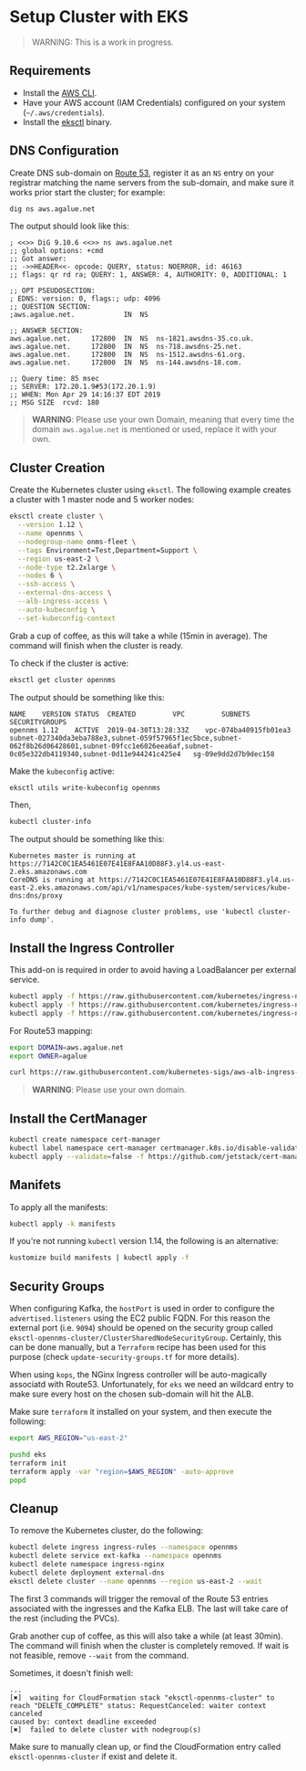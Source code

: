 # Setup Cluster with EKS

> WARNING: This is a work in progress.

## Requirements

* Install the [AWS CLI](https://aws.amazon.com/cli/).
* Have your AWS account (IAM Credentials) configured on your system (`~/.aws/credentials`).
* Install the [eksctl](https://eksctl.io/) binary.

## DNS Configuration

Create DNS sub-domain on [Route 53](https://console.aws.amazon.com/route53/home), register it as an `NS` entry on your registrar matching the name servers from the sub-domain, and make sure it works prior start the cluster; for example:

```bash
dig ns aws.agalue.net
```

The output should look like this:

```text
; <<>> DiG 9.10.6 <<>> ns aws.agalue.net
;; global options: +cmd
;; Got answer:
;; ->>HEADER<<- opcode: QUERY, status: NOERROR, id: 46163
;; flags: qr rd ra; QUERY: 1, ANSWER: 4, AUTHORITY: 0, ADDITIONAL: 1

;; OPT PSEUDOSECTION:
; EDNS: version: 0, flags:; udp: 4096
;; QUESTION SECTION:
;aws.agalue.net.			IN	NS

;; ANSWER SECTION:
aws.agalue.net.		172800	IN	NS	ns-1821.awsdns-35.co.uk.
aws.agalue.net.		172800	IN	NS	ns-718.awsdns-25.net.
aws.agalue.net.		172800	IN	NS	ns-1512.awsdns-61.org.
aws.agalue.net.		172800	IN	NS	ns-144.awsdns-18.com.

;; Query time: 85 msec
;; SERVER: 172.20.1.9#53(172.20.1.9)
;; WHEN: Mon Apr 29 14:16:37 EDT 2019
;; MSG SIZE  rcvd: 180
```

> **WARNING**: Please use your own Domain, meaning that every time the domain `aws.agalue.net` is mentioned or used, replace it with your own.

## Cluster Creation

Create the Kubernetes cluster using `eksctl`. The following example creates a cluster with 1 master node and 5 worker nodes:

```bash
eksctl create cluster \
  --version 1.12 \
  --name opennms \
  --nodegroup-name onms-fleet \
  --tags Environment=Test,Department=Support \
  --region us-east-2 \
  --node-type t2.2xlarge \
  --nodes 6 \
  --ssh-access \
  --external-dns-access \
  --alb-ingress-access \
  --auto-kubeconfig \
  --set-kubeconfig-context
```

Grab a cup of coffee, as this will take a while (15min in average). The command will finish when the cluster is ready.

To check if the cluster is active:

```bash
eksctl get cluster opennms
```

The output should be something like this:

```text
NAME	VERSION	STATUS	CREATED			VPC			SUBNETS															SECURITYGROUPS
opennms	1.12	ACTIVE	2019-04-30T13:28:33Z	vpc-074ba40915fb01ea3	subnet-027340da3eba788e3,subnet-059f57965f1ec5bce,subnet-062f8b26d06428601,subnet-09fcc1e6026eea6af,subnet-0c05e322db4119340,subnet-0d11e944241c425e4	sg-09e9dd2d7b9dec158
```

Make the `kubeconfig` active:

```bash
eksctl utils write-kubeconfig opennms
```

Then,

```bash
kubectl cluster-info
```

The output should be something like this:

```text
Kubernetes master is running at https://7142C0C1EA5461E07E41E8FAA10D88F3.yl4.us-east-2.eks.amazonaws.com
CoreDNS is running at https://7142C0C1EA5461E07E41E8FAA10D88F3.yl4.us-east-2.eks.amazonaws.com/api/v1/namespaces/kube-system/services/kube-dns:dns/proxy

To further debug and diagnose cluster problems, use 'kubectl cluster-info dump'.
```

## Install the Ingress Controller

This add-on is required in order to avoid having a LoadBalancer per external service.

```bash
kubectl apply -f https://raw.githubusercontent.com/kubernetes/ingress-nginx/master/deploy/mandatory.yaml
kubectl apply -f https://raw.githubusercontent.com/kubernetes/ingress-nginx/master/deploy/provider/aws/service-l4.yaml
kubectl apply -f https://raw.githubusercontent.com/kubernetes/ingress-nginx/master/deploy/provider/aws/patch-configmap-l4.yaml
```

For Route53 mapping:

 ```bash
export DOMAIN=aws.agalue.net
export OWNER=agalue

curl https://raw.githubusercontent.com/kubernetes-sigs/aws-alb-ingress-controller/v1.1.0/docs/examples/external-dns.yaml 2>/dev/null | sed "s/--domain-filter=.*/--domain-filter=$DOMAIN/" | sed "s/--txt-owner-id=.*/--txt-owner-id=$OWNER/" | kubectl apply -f -
```

> **WARNING**: Please use your own domain.

## Install the CertManager

```bash
kubectl create namespace cert-manager
kubectl label namespace cert-manager certmanager.k8s.io/disable-validation=true
kubectl apply --validate=false -f https://github.com/jetstack/cert-manager/releases/download/v0.8.0/cert-manager.yaml
```

## Manifets

To apply all the manifests:

```bash
kubectl apply -k manifests
```

If you're not running `kubectl` version 1.14, the following is an alternative:

```bash
kustomize build manifests | kubectl apply -f
```

## Security Groups

When configuring Kafka, the `hostPort` is used in order to configure the `advertised.listeners` using the EC2 public FQDN. For this reason the external port (i.e. `9094`) should be opened on the security group called `eksctl-opennms-cluster/ClusterSharedNodeSecurityGroup`. Certainly, this can be done manually, but a `Terraform` recipe has been used for this purpose (check `update-security-groups.tf` for more details).

When using `kops`, the NGinx Ingress controller will be auto-magically associatd with Route53. Unfortunately, for `eks` we need an wildcard entry to make sure every host on the chosen sub-domain will hit the ALB.

Make sure `terraform` it installed on your system, and then execute the following:

```bash
export AWS_REGION="us-east-2"

pushd eks
terraform init
terraform apply -var "region=$AWS_REGION" -auto-approve
popd
```

## Cleanup

To remove the Kubernetes cluster, do the following:

```bash
kubectl delete ingress ingress-rules --namespace opennms
kubectl delete service ext-kafka --namespace opennms
kubectl delete namespace ingress-nginx
kubectl delete deployment external-dns
eksctl delete cluster --name opennms --region us-east-2 --wait
```

The first 3 commands will trigger the removal of the Route 53 entries associated with the ingresses and the Kafka ELB. The last will take care of the rest (including the PVCs).

Grab another cup of coffee, as this will also take a while (at least 30min). The command will finish when the cluster is completely removed. If wait is not feasible, remove `--wait` from the command.

Sometimes, it doesn't finish well:

```text
...
[✖]  waiting for CloudFormation stack "eksctl-opennms-cluster" to reach "DELETE_COMPLETE" status: RequestCanceled: waiter context canceled
caused by: context deadline exceeded
[✖]  failed to delete cluster with nodegroup(s)
```

Make sure to manually clean up, or find the CloudFormation entry called `eksctl-opennms-cluster` if exist and delete it.
